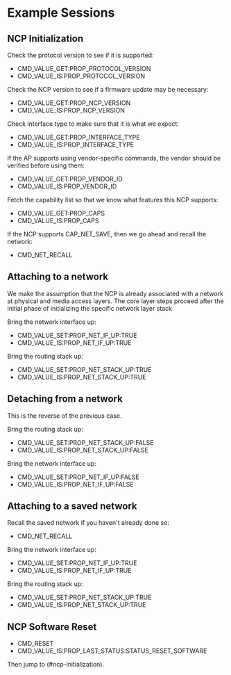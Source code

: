 # Example Sessions

## NCP Initialization

<!-- RQ -- FIXME: This example session is incomplete. -->

Check the protocol version to see if it is supported:

* CMD_VALUE_GET:PROP_PROTOCOL_VERSION
* CMD_VALUE_IS:PROP_PROTOCOL_VERSION

Check the NCP version to see if a firmware update may be necessary:

* CMD_VALUE_GET:PROP_NCP_VERSION
* CMD_VALUE_IS:PROP_NCP_VERSION

Check interface type to make sure that it is what we expect:

* CMD_VALUE_GET:PROP_INTERFACE_TYPE
* CMD_VALUE_IS:PROP_INTERFACE_TYPE

If the AP supports using vendor-specific commands, the vendor should be verified before using them:

* CMD_VALUE_GET:PROP_VENDOR_ID
* CMD_VALUE_IS:PROP_VENDOR_ID

Fetch the capability list so that we know what features this NCP supports:

* CMD_VALUE_GET:PROP_CAPS
* CMD_VALUE_IS:PROP_CAPS

If the NCP supports CAP_NET_SAVE, then we go ahead and recall the network:

* CMD_NET_RECALL

## Attaching to a network

<!-- RQ -- FIXME: This example session is incomplete. -->

We make the assumption that the NCP is already associated with a network at physical and media access layers. The core layer steps proceed after the initial phase of initializing the specific network layer stack.

Bring the network interface up:

* CMD_VALUE_SET:PROP_NET_IF_UP:TRUE
* CMD_VALUE_IS:PROP_NET_IF_UP:TRUE

Bring the routing stack up:

* CMD_VALUE_SET:PROP_NET_STACK_UP:TRUE
* CMD_VALUE_IS:PROP_NET_STACK_UP:TRUE

## Detaching from a network

This is the reverse of the previous case.

Bring the routing stack up:

* CMD_VALUE_SET:PROP_NET_STACK_UP:FALSE
* CMD_VALUE_IS:PROP_NET_STACK_UP:FALSE

Bring the network interface up:

* CMD_VALUE_SET:PROP_NET_IF_UP:FALSE
* CMD_VALUE_IS:PROP_NET_IF_UP:FALSE

## Attaching to a saved network

<!-- RQ -- FIXME: This example session is incomplete. -->

Recall the saved network if you haven't already done so:

* CMD_NET_RECALL

Bring the network interface up:

* CMD_VALUE_SET:PROP_NET_IF_UP:TRUE
* CMD_VALUE_IS:PROP_NET_IF_UP:TRUE

Bring the routing stack up:

* CMD_VALUE_SET:PROP_NET_STACK_UP:TRUE
* CMD_VALUE_IS:PROP_NET_STACK_UP:TRUE


## NCP Software Reset

<!-- RQ -- FIXME: This example session is incomplete. -->

* CMD_RESET
* CMD_VALUE_IS:PROP_LAST_STATUS:STATUS_RESET_SOFTWARE

Then jump to (#ncp-initialization).
